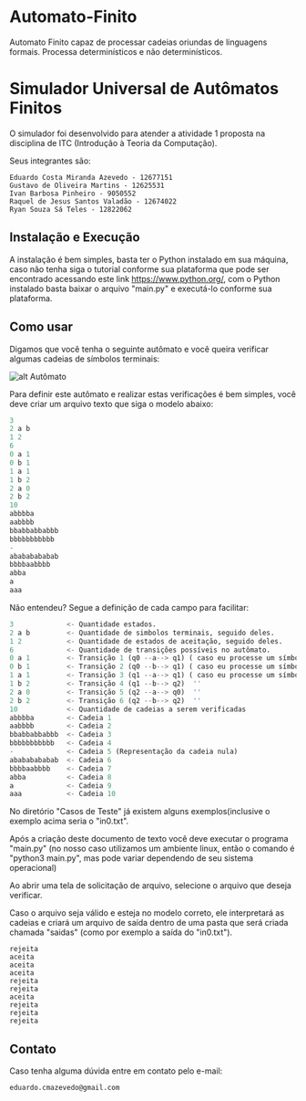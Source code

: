 # Automato-Finito

Automato Finito capaz de processar cadeias oriundas de linguagens formais.
Processa determinísticos e não determinísticos.

Simulador Universal de Autômatos Finitos
===============


O simulador foi desenvolvido para atender a atividade 1 proposta na disciplina de ITC (Introdução à Teoria da Computação).

Seus integrantes são:
```
Eduardo Costa Miranda Azevedo - 12677151
Gustavo de Oliveira Martins - 12625531
Ivan Barbosa Pinheiro - 9050552
Raquel de Jesus Santos Valadão - 12674022
Ryan Souza Sá Teles - 12822062
```

Instalação e Execução
----------

A instalação é bem simples, basta ter o Python instalado em sua máquina, caso não tenha siga o tutorial conforme sua plataforma que pode ser encontrado acessando este link https://www.python.org/, com o Python instalado basta baixar o arquivo "main.py" e executá-lo conforme sua plataforma.

Como usar
-----

Digamos que você tenha o seguinte autômato e você queira verificar algumas cadeias de símbolos terminais:

![alt Autômato](https://i.imgur.com/yeDN2CQ.png)

Para definir este autômato e realizar estas verificações é bem simples, você deve criar um arquivo texto que siga o modelo abaixo:

```py
3
2 a b
1 2
6
0 a 1
0 b 1
1 a 1
1 b 2
2 a 0
2 b 2
10
abbbba
aabbbb
bbabbabbabbb
bbbbbbbbbbb
-
abababababab
bbbbaabbbb
abba
a
aaa
```

Não entendeu? Segue a definição de cada campo para facilitar:

```py
3             <- Quantidade estados.
2 a b         <- Quantidade de simbolos terminais, seguido deles.
1 2           <- Quantidade de estados de aceitação, seguido deles.
6             <- Quantidade de transições possíveis no autômato.
0 a 1         <- Transição 1 (q0 --a--> q1) ( caso eu processe um símbolo terminal "a", estando no estado q0, vou para q1 )
0 b 1         <- Transição 2 (q0 --b--> q1) ( caso eu processe um símbolo terminal "b", estando no estado q0, vou para q1 )
1 a 1         <- Transição 3 (q1 --a--> q1) ( caso eu processe um símbolo terminal "a", estando no estado q1, vou para q1 )
1 b 2         <- Transição 4 (q1 --b--> q2)  ''
2 a 0         <- Transição 5 (q2 --a--> q0)  ''
2 b 2         <- Transição 6 (q2 --b--> q2)  ''
10            <- Quantidade de cadeias a serem verificadas
abbbba        <- Cadeia 1
aabbbb        <- Cadeia 2
bbabbabbabbb  <- Cadeia 3
bbbbbbbbbbb   <- Cadeia 4
-             <- Cadeia 5 (Representação da cadeia nula)
abababababab  <- Cadeia 6
bbbbaabbbb    <- Cadeia 7
abba          <- Cadeia 8
a             <- Cadeia 9
aaa           <- Cadeia 10
```

No diretório  "Casos de Teste" já existem alguns exemplos(inclusive o exemplo acima seria o "in0.txt".

Após a criação deste documento de texto você deve executar o programa "main.py" (no nosso caso utilizamos um ambiente linux, então o comando é "python3 main.py", mas pode variar dependendo de seu sistema operacional)

Ao abrir uma tela de solicitação de arquivo, selecione o arquivo que deseja verificar.

Caso o arquivo seja válido e esteja no modelo correto, ele interpretará as cadeias e criará um arquivo de saída dentro de uma pasta que será criada chamada "saidas" (como por exemplo a saída do "in0.txt").

```
rejeita
aceita
aceita
aceita
rejeita
rejeita
aceita
rejeita
rejeita
rejeita
```

Contato
-----
Caso tenha alguma dúvida entre em contato pelo e-mail: 
```
eduardo.cmazevedo@gmail.com
```
